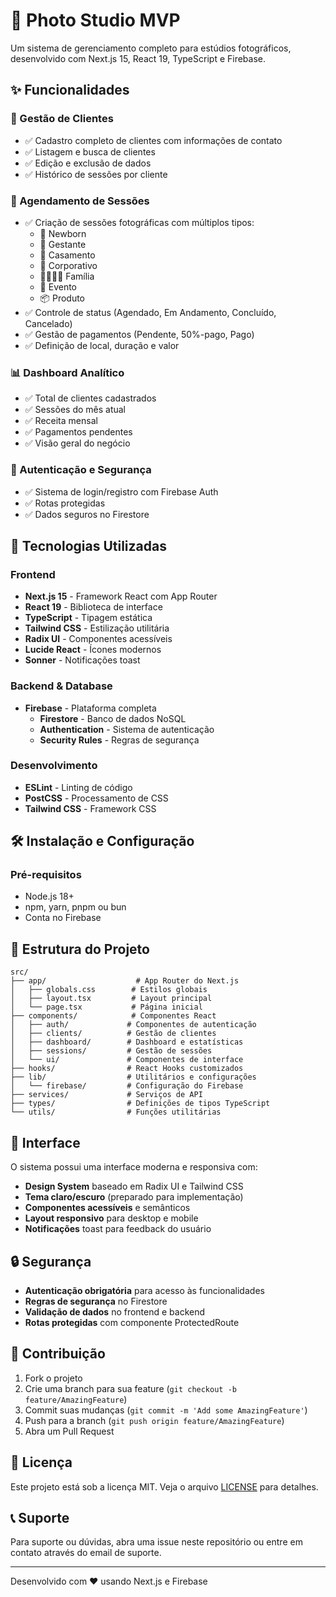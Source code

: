 # 📸 Photo Studio MVP

Um sistema de gerenciamento completo para estúdios fotográficos, desenvolvido com Next.js 15, React 19, TypeScript e Firebase.

## ✨ Funcionalidades

### 👥 Gestão de Clientes
- ✅ Cadastro completo de clientes com informações de contato
- ✅ Listagem e busca de clientes
- ✅ Edição e exclusão de dados
- ✅ Histórico de sessões por cliente

### 📅 Agendamento de Sessões
- ✅ Criação de sessões fotográficas com múltiplos tipos:
  - 👶 Newborn
  - 🤱 Gestante
  - 💒 Casamento
  - 💼 Corporativo
  - 👨‍👩‍👧‍👦 Família
  - 🎉 Evento
  - 📦 Produto
- ✅ Controle de status (Agendado, Em Andamento, Concluído, Cancelado)
- ✅ Gestão de pagamentos (Pendente, 50%-pago, Pago)
- ✅ Definição de local, duração e valor

### 📊 Dashboard Analítico
- ✅ Total de clientes cadastrados
- ✅ Sessões do mês atual
- ✅ Receita mensal
- ✅ Pagamentos pendentes
- ✅ Visão geral do negócio

### 🔐 Autenticação e Segurança
- ✅ Sistema de login/registro com Firebase Auth
- ✅ Rotas protegidas
- ✅ Dados seguros no Firestore

## 🚀 Tecnologias Utilizadas

### Frontend
- **Next.js 15** - Framework React com App Router
- **React 19** - Biblioteca de interface
- **TypeScript** - Tipagem estática
- **Tailwind CSS** - Estilização utilitária
- **Radix UI** - Componentes acessíveis
- **Lucide React** - Ícones modernos
- **Sonner** - Notificações toast

### Backend & Database
- **Firebase** - Plataforma completa
  - **Firestore** - Banco de dados NoSQL
  - **Authentication** - Sistema de autenticação
  - **Security Rules** - Regras de segurança

### Desenvolvimento
- **ESLint** - Linting de código
- **PostCSS** - Processamento de CSS
- **Tailwind CSS** - Framework CSS

## 🛠️ Instalação e Configuração

### Pré-requisitos
- Node.js 18+ 
- npm, yarn, pnpm ou bun
- Conta no Firebase



## 📁 Estrutura do Projeto

```
src/
├── app/                    # App Router do Next.js
│   ├── globals.css        # Estilos globais
│   ├── layout.tsx         # Layout principal
│   └── page.tsx           # Página inicial
├── components/            # Componentes React
│   ├── auth/             # Componentes de autenticação
│   ├── clients/          # Gestão de clientes
│   ├── dashboard/        # Dashboard e estatísticas
│   ├── sessions/         # Gestão de sessões
│   └── ui/               # Componentes de interface
├── hooks/                # React Hooks customizados
├── lib/                  # Utilitários e configurações
│   └── firebase/         # Configuração do Firebase
├── services/             # Serviços de API
├── types/                # Definições de tipos TypeScript
└── utils/                # Funções utilitárias
```

## 🎨 Interface

O sistema possui uma interface moderna e responsiva com:

- **Design System** baseado em Radix UI e Tailwind CSS
- **Tema claro/escuro** (preparado para implementação)
- **Componentes acessíveis** e semânticos
- **Layout responsivo** para desktop e mobile
- **Notificações** toast para feedback do usuário

## 🔒 Segurança

- **Autenticação obrigatória** para acesso às funcionalidades
- **Regras de segurança** no Firestore
- **Validação de dados** no frontend e backend
- **Rotas protegidas** com componente ProtectedRoute


## 🤝 Contribuição

1. Fork o projeto
2. Crie uma branch para sua feature (`git checkout -b feature/AmazingFeature`)
3. Commit suas mudanças (`git commit -m 'Add some AmazingFeature'`)
4. Push para a branch (`git push origin feature/AmazingFeature`)
5. Abra um Pull Request

## 📄 Licença

Este projeto está sob a licença MIT. Veja o arquivo [LICENSE](LICENSE) para detalhes.

## 📞 Suporte

Para suporte ou dúvidas, abra uma issue neste repositório ou entre em contato através do email de suporte.

---

Desenvolvido com ❤️ usando Next.js e Firebase
